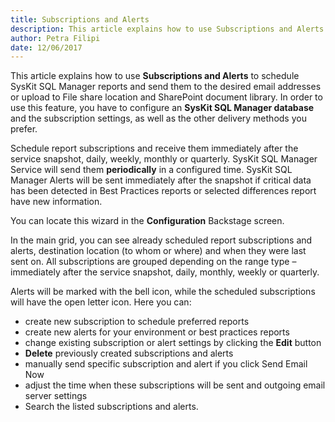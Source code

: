 ```yaml
---
title: Subscriptions and Alerts
description: This article explains how to use Subscriptions and Alerts to schedule SysKit SQL Manager reports and send them to the desired email addresses or upload to File share location and SharePoint document library.
author: Petra Filipi
date: 12/06/2017
---
```


This article explains how to use __Subscriptions and Alerts__ to schedule SysKit SQL Manager reports and send them to the desired email addresses or upload to File share location and SharePoint document library. In order to use this feature, you have to configure an __SysKit SQL Manager database__ and the subscription settings, as well as the other delivery methods you prefer.

Schedule report subscriptions and receive them immediately after the service snapshot, daily, weekly, monthly or quarterly. SysKit SQL Manager Service will send them __periodically__ in a configured time. SysKit SQL Manager Alerts will be sent immediately after the snapshot if critical data has been detected in Best Practices reports or selected differences report have new information.

You can locate this wizard in the __Configuration__ Backstage screen.

In the main grid, you can see already scheduled report subscriptions and alerts, destination location (to whom or where) and when they were last sent on. All subscriptions are grouped depending on the range type – immediately after the service snapshot, daily, monthly, weekly or quarterly.

Alerts will be marked with the bell icon, while the scheduled subscriptions will have the open letter icon. Here you can:

* create new subscription to schedule preferred reports
* create new alerts for your environment or best practices reports
* change existing subscription or alert settings by clicking the __Edit__ button
* __Delete__ previously created subscriptions and alerts
* manually send specific subscription and alert if you click Send Email Now
* adjust the time when these subscriptions will be sent and outgoing email server settings
* Search the listed subscriptions and alerts.